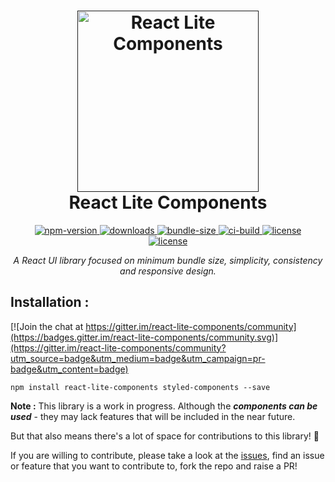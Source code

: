 <h1 align="center">
  <a href=""><img src="https://github.com/rishichawda/react-lite-components/blob/master/assets/logo.png" alt="React Lite Components" width="290"></a>
  <br/>
  React Lite Components
  <br>
</h1>

<p align="center">
  <a href="https://www.npmjs.com/package/react-lite-components">
    <img src="https://img.shields.io/npm/v/react-lite-components.svg?style=flat-square"
         alt="npm-version">
  </a>
  <a href="https://www.npmjs.com/package/react-lite-components">
    <img src="https://img.shields.io/npm/dt/react-lite-components.svg?style=flat-square"
         alt="downloads">
  </a>
  <a href="https://www.npmjs.com/package/react-lite-components">
    <img src="https://img.shields.io/bundlephobia/minzip/react-lite-components.svg?style=flat-square"
         alt="bundle-size">
  </a>
  <a href="">
    <img src="https://img.shields.io/circleci/project/github/rishichawda/react-lite-components/master.svg?style=flat-square"
         alt="ci-build">
  </a>
  <a href="https://github.com/rishichawda/react-lite-components/blob/master/LICENSE">
    <img src="https://img.shields.io/github/license/rishichawda/react-lite-components.svg?style=flat-square"
         alt="license">
  </a><br/>
  <a href="https://greenkeeper.io/">
    <img src="https://badges.greenkeeper.io/rishichawda/react-lite-components.svg?token=157ae3a46a43f4ff56ddc116cf7532afc234c046c246abeca3a9fe9079087201&ts=1548087343639&style=flat-square"
         alt="license">
  </a>
  </p>

_<p align='center'>A React UI library focused on minimum bundle size, simplicity, consistency and responsive design.</p>_

## Installation :

[![Join the chat at https://gitter.im/react-lite-components/community](https://badges.gitter.im/react-lite-components/community.svg)](https://gitter.im/react-lite-components/community?utm_source=badge&utm_medium=badge&utm_campaign=pr-badge&utm_content=badge)

```
npm install react-lite-components styled-components --save
```

**Note :** This library is a work in progress. Although the **_components can be used_** - they may lack features that will be included in the near future.

But that also means there's a lot of space for contributions to this library! :tada:

If you are willing to contribute, please take a look at the [issues](https://github.com/rishichawda/react-lite-components/issues), find an issue or feature that you want to contribute to, fork the repo and raise a PR!
